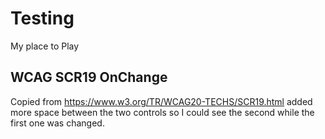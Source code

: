 # Testing
My place to Play

## WCAG SCR19 OnChange
Copied from https://www.w3.org/TR/WCAG20-TECHS/SCR19.html
added more space between the two controls so I could see the second while the first one was changed.
